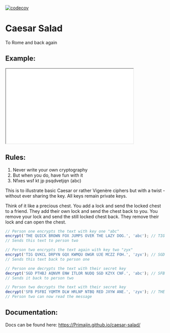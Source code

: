 [![codecov](https://codecov.io/gh/Primajin/caesar-salad/branch/main/graph/badge.svg?token=ouxuHl9wrD)](https://codecov.io/gh/Primajin/caesar-salad)

# Caesar Salad

To Rome and back again

## Example:
<iframe src="examples/index.html" style="width:400px;height:235px;"></iframe>

## Rules:

1. Never write your own cryptography
2. But when you do, have fun with it
3. Nfxes wsf kt jp psqdvetjqn (abc)

This is to illustrate basic Caesar or rather Vigenère ciphers but with a twist - without ever sharing the key. All
keys remain private keys.

Think of it like a precious chest. You add a lock and send the locked chest to a friend. They add their own lock and
send the chest back to you. You remove your lock and send the still locked chest back. They remove their lock and can
open the chest.

```js
// Person one encrypts the text with key one "abc"
encrypt('THE QUICK BROWN FOX JUMPS OVER THE LAZY DOG.', 'abc'); // TIG QVKCL DRPYN GQX KWMQU OWGR UJE MCZZ FOH.
// Sends this text to person two

// Person two encrypts the text again with key two "zyx"
encrypt('TIG QVKCL DRPYN GQX KWMQU OWGR UJE MCZZ FOH.', 'zyx'); // SGD PTHBJ AQNVM ENW ITLOR NUDQ SGD KZYX CNF.
// Sends this text back to person one

// Person one decrypts the text with their secret key
decrypt('SGD PTHBJ AQNVM ENW ITLOR NUDQ SGD KZYX CNF.', 'abc'); // SFB PSFBI YQMTM DLW HRLNP NTBQ RED JXYW ANE.
// Sends it back to person two

// Person two decrypts the text with their secret key
decrypt('SFB PSFBI YQMTM DLW HRLNP NTBQ RED JXYW ANE.', 'zyx'); // THE QUICK BROWN FOX JUMPS OVER THE LAZY DOG.
// Person two can now read the message
```

## Documentation:

Docs can be found here: <https://Primajin.github.io/caesar-salad/>
